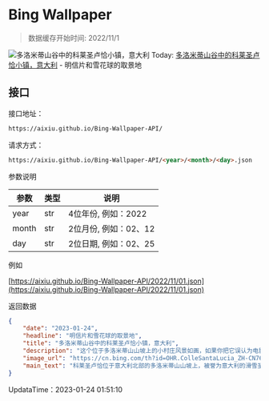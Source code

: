 # Bing Wallpaper

> 数据缓存开始时间: 2022/11/1

![多洛米蒂山谷中的科莱圣卢恰小镇，意大利](https://cn.bing.com/th?id=OHR.ColleSantaLucia_ZH-CN7638164714_1920x1080.jpg&rf=LaDigue_1920x1080.jpg)
Today: [多洛米蒂山谷中的科莱圣卢恰小镇，意大利](https://cn.bing.com/th?id=OHR.ColleSantaLucia_ZH-CN7638164714_1920x1080.jpg&rf=LaDigue_1920x1080.jpg) - 明信片和雪花球的取景地

## 接口

接口地址：

```html
https://aixiu.github.io/Bing-Wallpaper-API/
```

请求方式：

```html
https://aixiu.github.io/Bing-Wallpaper-API/<year>/<month>/<day>.json
```

参数说明

| 参数 | 类型 | 说明 |
| - | - | - |
| year | str | 4位年份, 例如：2022 |
| month | str | 2位月份, 例如：02、12 |
| day | str | 2位日期, 例如：02、25 |

例如

[https://aixiu.github.io/Bing-Wallpaper-API/2022/11/01.json](https://aixiu.github.io/Bing-Wallpaper-API/2022/11/01.json)

返回数据

```json
{
    "date": "2023-01-24",
    "headline": "明信片和雪花球的取景地",
    "title": "多洛米蒂山谷中的科莱圣卢恰小镇，意大利",
    "description": "这个位于多洛米蒂山山坡上的小村庄风景如画，如果你把它误认为电影中的场景也不足为怪。科莱圣卢恰是一个意大利小镇，有着约400名居民。尽管科莱圣卢恰位于意大利北部，但这个小镇的风格更偏向奥地利。小镇距离奥地利边境的蒂罗尔州只有几步之遥。和它的奥地利邻居一样，科莱圣卢恰以壮美的山峰和滑雪场而闻名。相较于晴朗的威尼斯，科莱圣卢恰的气候更接近寒冷的因斯布鲁克，尽管威尼斯距离小镇南边仅60英里。",
    "image_url": "https://cn.bing.com/th?id=OHR.ColleSantaLucia_ZH-CN7638164714_1920x1080.jpg&rf=LaDigue_1920x1080.jpg",
    "main_text": "科莱圣卢恰位于意大利北部的多洛米蒂山山坡上，被誉为意大利的滑雪圣地。"
}
```

UpdataTime：2023-01-24 01:51:10
